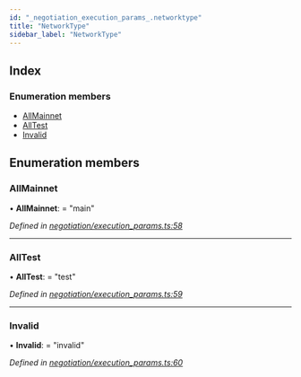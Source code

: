 ```yaml
---
id: "_negotiation_execution_params_.networktype"
title: "NetworkType"
sidebar_label: "NetworkType"
---
```


## Index

### Enumeration members

* [AllMainnet](_negotiation_execution_params_.networktype.md#allmainnet)
* [AllTest](_negotiation_execution_params_.networktype.md#alltest)
* [Invalid](_negotiation_execution_params_.networktype.md#invalid)

## Enumeration members

###  AllMainnet

• **AllMainnet**: = "main"

*Defined in [negotiation/execution_params.ts:58](https://github.com/comit-network/comit-js-sdk/blob/68ef370/src/negotiation/execution_params.ts#L58)*

___

###  AllTest

• **AllTest**: = "test"

*Defined in [negotiation/execution_params.ts:59](https://github.com/comit-network/comit-js-sdk/blob/68ef370/src/negotiation/execution_params.ts#L59)*

___

###  Invalid

• **Invalid**: = "invalid"

*Defined in [negotiation/execution_params.ts:60](https://github.com/comit-network/comit-js-sdk/blob/68ef370/src/negotiation/execution_params.ts#L60)*
